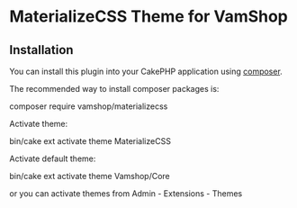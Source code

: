 # MaterializeCSS Theme for VamShop

## Installation

You can install this plugin into your CakePHP application using [composer](http://getcomposer.org).

The recommended way to install composer packages is:

composer require vamshop/materializecss

Activate theme:

bin/cake ext activate theme MaterializeCSS


Activate default theme:

bin/cake ext activate theme Vamshop/Core


or you can activate themes from Admin - Extensions - Themes
